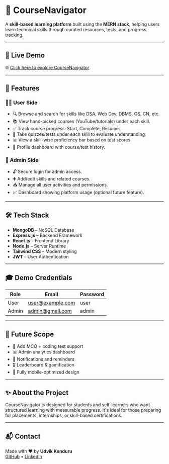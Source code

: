 # 🧭 CourseNavigator

A **skill-based learning platform** built using the **MERN stack**, helping users learn technical skills through curated resources, tests, and progress tracking.

---

## 🔗 Live Demo

🌐 [Click here to explore CourseNavigator](https://your-live-link.com)

---

## 🚀 Features

### 🧑‍💻 User Side
- 🔍 Browse and search for skills like DSA, Web Dev, DBMS, OS, CN, etc.
- 📚 View hand-picked courses (YouTube/tutorials) under each skill.
- ✅ Track course progress: Start, Complete, Resume.
- 🧪 Take quizzes/tests under each skill to evaluate understanding.
- 📊 View a skill-wise proficiency bar based on test scores.
- 👤 Profile dashboard with course/test history.

### 🔐 Admin Side
- 🔓 Secure login for admin access.
- ➕ Add/edit skills and related courses.
- 📥 Manage all user activities and permissions.
- 📈 Dashboard showing platform usage (optional future feature).

---

## 🛠️ Tech Stack

- **MongoDB** – NoSQL Database
- **Express.js** – Backend Framework
- **React.js** – Frontend Library
- **Node.js** – Server Runtime
- **Tailwind CSS** – Modern styling
- **JWT** – User Authentication

---

## 🎓 Demo Credentials

| Role   | Email              | Password |
|--------|--------------------|----------|
| User   | user@example.com   | user     |
| Admin  | admin@gmail.com    | admin    |

---

## 🧠 Future Scope

- 🧾 Add MCQ + coding test support
- 📊 Admin analytics dashboard
- 🔔 Notifications and reminders
- 🎖️ Leaderboard & gamification
- 📱 Fully mobile-optimized design

---

## ✨ About the Project

CourseNavigator is designed for students and self-learners who want structured learning with measurable progress. It's ideal for those preparing for placements, internships, or skill-based certifications.

---

## 📬 Contact

Made with ❤️ by **Udvik Konduru**  
[GitHub](https://github.com/udvik) • [LinkedIn](https://www.linkedin.com/in/udvik-konduru-919011269/)

